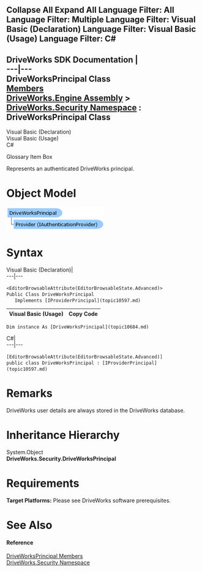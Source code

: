 Collapse All Expand All Language Filter: All  Language Filter: Multiple  Language Filter: Visual Basic (Declaration) Language Filter: Visual Basic (Usage) Language Filter: C#  
---  
DriveWorks SDK Documentation  |   
---|---  
DriveWorksPrincipal Class   
[Members](topic10685.md)   
[DriveWorks.Engine Assembly](topic2156.md) > [DriveWorks.Security Namespace](topic10574.md) : DriveWorksPrincipal Class  
---  
  
Visual Basic (Declaration)    
Visual Basic (Usage)    
C# 

Glossary Item Box

Represents an authenticated DriveWorks principal. 

# Object Model

![](dotnetdiagramimages/image537.png)

# Syntax

Visual Basic (Declaration)|   
---|---  
      
    
    <EditorBrowsableAttribute(EditorBrowsableState.Advanced)>
    Public Class DriveWorksPrincipal 
       Implements [IProviderPrincipal](topic10597.md)   
  
Visual Basic (Usage)| Copy Code  
---|---  
      
    
    Dim instance As [DriveWorksPrincipal](topic10684.md)  
  
C#|   
---|---  
      
    
    [EditorBrowsableAttribute(EditorBrowsableState.Advanced)]
    public class DriveWorksPrincipal : [IProviderPrincipal](topic10597.md)    
  
# Remarks

DriveWorks user details are always stored in the DriveWorks database.

# Inheritance Hierarchy

System.Object  
**DriveWorks.Security.DriveWorksPrincipal**  


# Requirements

**Target Platforms:** Please see DriveWorks software prerequisites.

# See Also

#### Reference

[DriveWorksPrincipal Members](topic10685.md)   
[DriveWorks.Security Namespace](topic10574.md)


